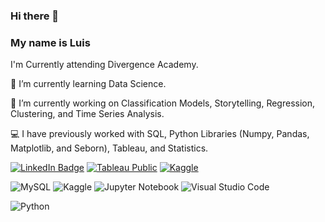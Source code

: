 ### Hi there 👋
### My name is Luis
I'm Currently attending Divergence Academy.

🌱 I’m currently learning Data Science.

🔭 I’m currently working on Classification Models, Storytelling, Regression, Clustering, and Time Series Analysis. 

:computer: I have previously worked with SQL, Python Libraries (Numpy, Pandas, Matplotlib, and Seborn), Tableau, and Statistics.

[![LinkedIn Badge](https://img.shields.io/badge/LinkedIn-blue?style=for-the-badge&logo=linkedin&logoColor=white)](https://www.linkedin.com/in/luisbmartinez/)  [![Tableau Public](https://img.shields.io/badge/Tableau-Public-orange?style=for-the-badge&logo=tableau)](https://public.tableau.com/profile/luis.martinez1)  [![Kaggle](https://img.shields.io/badge/Kaggle-white?style=for-the-badge&logo=kaggle)](https://www.kaggle.com/luismartinez10)



![MySQL](https://img.shields.io/badge/mysql-4479A1.svg?style=for-the-badge&logo=mysql&logoColor=white)
	![Kaggle](https://img.shields.io/badge/Kaggle-035a7d?style=for-the-badge&logo=kaggle&logoColor=white)
![Jupyter Notebook](https://img.shields.io/badge/jupyter-%23FA0F00.svg?style=for-the-badge&logo=jupyter&logoColor=white)
![Visual Studio Code](https://img.shields.io/badge/Visual%20Studio%20Code-0078d7.svg?style=for-the-badge&logo=visual-studio-code&logoColor=white)

![Python](https://img.shields.io/badge/python-3670A0?style=for-the-badge&logo=python&logoColor=ffdd54)


<!--
**Luis-Martinez1/Luis-Martinez1** is a ✨ _special_ ✨ repository because its `README.md` (this file) appears on your GitHub profile.

Here are some ideas to get you started:

- 👯 I’m looking to collaborate on ...
- 🤔 I’m looking for help with ...
📫 How to reach me: linkedin.com/luisbenitomartinez
- 💬 Ask me about ...
- 😄 Pronouns: ...
- ⚡ Fun fact: ...
-->


